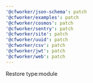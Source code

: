 ```yaml
---
'@cfworker/json-schema': patch
'@cfworker/examples': patch
'@cfworker/cosmos': patch
'@cfworker/sentry': patch
'@cfworker/site': patch
'@cfworker/uuid': patch
'@cfworker/csv': patch
'@cfworker/jwt': patch
'@cfworker/web': patch
---
```


Restore type:module
